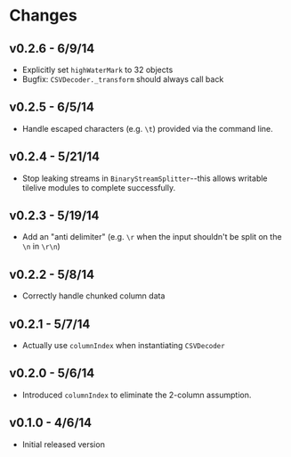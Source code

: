 # Changes

## v0.2.6 - 6/9/14

* Explicitly set `highWaterMark` to 32 objects
* Bugfix: `CSVDecoder._transform` should always call back

## v0.2.5 - 6/5/14

* Handle escaped characters (e.g. `\t`) provided via the command line.

## v0.2.4 - 5/21/14

* Stop leaking streams in `BinaryStreamSplitter`--this allows writable tilelive
  modules to complete successfully.

## v0.2.3 - 5/19/14

* Add an "anti delimiter" (e.g. `\r` when the input shouldn't be split on the
  `\n` in `\r\n`)

## v0.2.2 - 5/8/14

* Correctly handle chunked column data

## v0.2.1 - 5/7/14

* Actually use `columnIndex` when instantiating `CSVDecoder`

## v0.2.0 - 5/6/14

* Introduced `columnIndex` to eliminate the 2-column assumption.

## v0.1.0 - 4/6/14

* Initial released version
